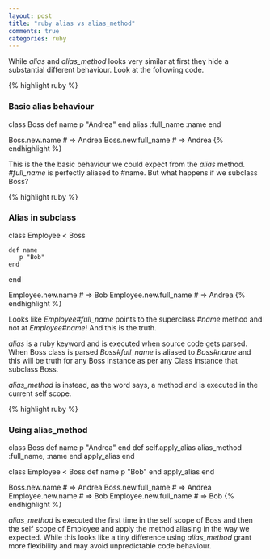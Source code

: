 ```yaml
---
layout: post
title: "ruby alias vs alias_method"
comments: true
categories: ruby
---
```

While *alias* and *alias_method* looks very similar at first they hide a substantial different behaviour. Look
at the following code.

<!--more-->

{% highlight ruby %}

### Basic alias behaviour

class Boss
  def name
     p "Andrea"
  end
  alias :full_name :name
end

Boss.new.name # => Andrea
Boss.new.full_name # => Andrea
{% endhighlight %}

This is the the basic behaviour we could expect from the *alias* method. *#full_name* is perfectly aliased to #name.
But what happens if we subclass Boss?

{% highlight ruby %}

### Alias in subclass

class Employee < Boss

    def name
       p "Bob"
    end

end

Employee.new.name # => Bob
Employee.new.full_name  # => Andrea
{% endhighlight %}

Looks like *Employee#full_name* points to the superclass *#name* method and not at *Employee#name*! And this is the truth.

*alias* is a ruby keyword and is executed when source code gets parsed. When Boss class is parsed *Boss#full_name* is aliased to *Boss#name*
and this will be truth for any Boss instance as per any Class instance that subclass Boss.

*alias_method* is instead, as the word says, a method and is executed in the current self scope.

{% highlight ruby %}

### Using alias_method

class Boss
  def name
     p "Andrea"
  end
  def self.apply_alias
      alias_method :full_name, :name
  end
  apply_alias
end

class Employee < Boss
    def name
       p "Bob"
    end
    apply_alias
end

Boss.new.name # => Andrea
Boss.new.full_name # => Andrea
Employee.new.name # => Bob
Employee.new.full_name # => Bob
{% endhighlight %}

*alias_method* is executed the first time in the self scope of Boss and then the self scope of Employee and apply the method aliasing
in the way we expected.
While this looks like a tiny difference using *alias_method* grant more flexibility and may avoid unpredictable code behaviour.
